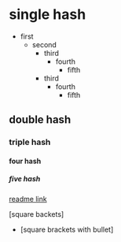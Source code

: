 # single hash
- first
  - second
    - third
      - fourth
        - fifth
    - third
      - fourth
        - fifth
## double hash
### triple hash
#### four hash
##### five hash

[readme link](https://github.com/rakeshOST/markdown-tutorial/blob/main/README.md)

[square backets]

- [square brackets with bullet]

